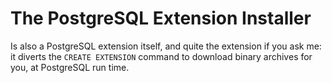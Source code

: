 # The PostgreSQL Extension Installer

Is also a PostgreSQL extension itself, and quite the extension if you ask
me: it diverts the `CREATE EXTENSION` command to download binary archives
for you, at PostgreSQL run time.

